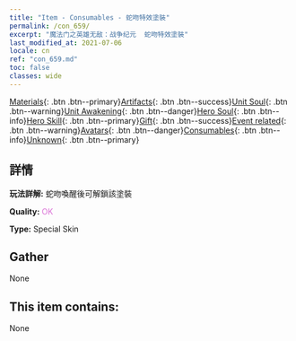 ```yaml
---
title: "Item - Consumables - 蛇吻特效塗裝"
permalink: /con_659/
excerpt: "魔法门之英雄无敌：战争纪元  蛇吻特效塗裝"
last_modified_at: 2021-07-06
locale: cn
ref: "con_659.md"
toc: false
classes: wide
---
```

 [Materials](/ItemsCN/){: .btn .btn--primary}[Artifacts](/ItemsCN/Artifacts/){: .btn .btn--success}[Unit Soul](/ItemsCN/UnitSoul/){: .btn .btn--warning}[Unit Awakening](/ItemsCN/UnitAwakening/){: .btn .btn--danger}[Hero Soul](/ItemsCN/HeroSoul/){: .btn .btn--info}[Hero Skill](/ItemsCN/HeroSkill/){: .btn .btn--primary}[Gift](/ItemsCN/Gift/){: .btn .btn--success}[Event related](/ItemsCN/Events/){: .btn .btn--warning}[Avatars](/ItemsCN/Avatars/){: .btn .btn--danger}[Consumables](/ItemsCN/Consumables/){: .btn .btn--info}[Unknown](/ItemsCN/Unknown/){: .btn .btn--primary}

## 詳情
 **玩法詳解:** 蛇吻喚醒後可解鎖該塗裝

 **Quality:** <span style="color: #DA70D6">OK</span>

 **Type:** Special Skin

## Gather

  None

## This item contains:

  None

